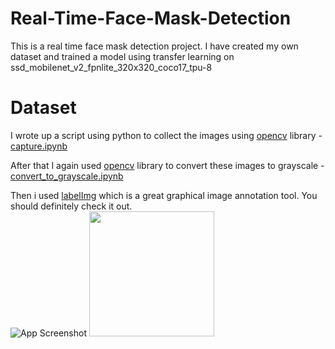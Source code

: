 # Real-Time-Face-Mask-Detection

This is a real time face mask detection project. I have created my own dataset and  trained a model using transfer learning on ssd_mobilenet_v2_fpnlite_320x320_coco17_tpu-8 
# Dataset
I wrote up a script using python to collect the images using [opencv](https://opencv.org/) library - [capture.ipynb](https://github.com/chiragdeep01/Real-Time-Face-Mask-Detection/blob/master/Tensorflow/workspace/images/capture.ipynb)

After that I again used [opencv](https://opencv.org/) library to convert these images to grayscale - [convert_to_grayscale.ipynb](https://github.com/chiragdeep01/Real-Time-Face-Mask-Detection/blob/master/Tensorflow/workspace/images/convert_to_grayscale.ipynb)  

Then i used [labelImg](https://github.com/tzutalin/labelImg) which is a great graphical image annotation tool. You should definitely check it out.  
![App Screenshot](https://github.com/chiragdeep01/Real-Time-Face-Mask-Detection/blob/master/readme_ss/2.png)
<img src="https://github.com/chiragdeep01/Real-Time-Face-Mask-Detection/blob/master/readme_ss/2.png" width="200" height="200" />


